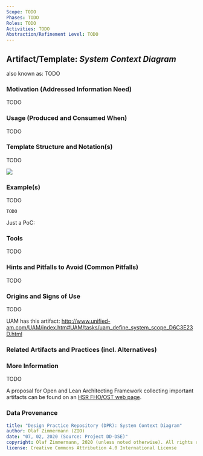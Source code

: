 ```yaml
---
Scope: TODO
Phases: TODO
Roles: TODO
Activities: TODO
Abstraction/Refinement Level: TODO
---
```



Artifact/Template: *System Context Diagram*
-------------------------------------------
<!--Alternate names or candidate names) can be listed as "Also known as " here.-->
also known as: TODO

### Motivation (Addressed Information Need) 
<!--Purpose -->
TODO


### Usage (Produced and Consumed When)
<!--AA/AS/AE, must identify the producing role and the target audience-->
TODO 


### Template Structure and Notation(s)
<!-- What to do, artifact to produce; minimum, medium maximum diligence/verbosity (?)-->  
TODO

![](./images/NN.png)


### Example(s)
<!-- Must be concrete, ideally give three ones, one for each verbosity/fidelity level basic, medium, full-->
TODO

~~~
TODO
~~~

Just a PoC:

### Tools
<!--From AA, should call out what one needs to be able to do on beginner, intermediate, advanced level; as a team -->
TODO


### Hints and Pitfalls to Avoid (Common Pitfalls)
<!--See ART, don’t overdo etc.-->
TODO


### Origins and Signs of Use
<!-- From PLOPs and from AA-->
TODO

UAM has this artifact: <http://www.unified-am.com/UAM/index.htm#UAM/tasks/uam_define_system_scope_D6C3E23D.html>


### Related Artifacts and Practices (incl. Alternatives)
<!--in DPR/OLAF and elsewhere-->


### More Information
TODO

A proposal for Open and Lean Architecting Framework collecting important artifacts can be found on an [HSR FHO/OST web page](https://www.ifs.hsr.ch/index.php?id=13195&L=4).


### Data Provenance 

```yaml
title: "Design Practice Repository (DPR): System Context Diagram"
author: Olaf Zimmermann (ZIO)
date: "07, 02, 2020 (Source: Project DD-DSE)"
copyright: Olaf Zimmermann, 2020 (unless noted otherwise). All rights reserved.
license: Creative Commons Attribution 4.0 International License
```